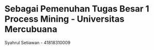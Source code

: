 # Sebagai Pemenuhan Tugas Besar 1 Process Mining - Universitas Mercubuana
Syahrul Setiawan - 41818310009
